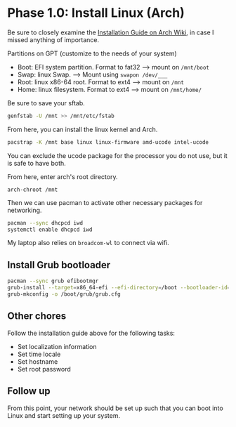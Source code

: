 # Phase 1.0: Install Linux (Arch)

Be sure to closely examine the [Installation Guide on Arch Wiki](https://wiki.archlinux.org/title/Installation_guide),
in case I missed anything of importance.

Partitions on GPT (customize to the needs of your system)

- Boot: EFI system partition. Format to fat32 --> mount on `/mnt/boot`
- Swap: linux Swap. --> Mount using `swapon /dev/___`
- Root: linux x86-64 root. Format to ext4 --> mount on `/mnt`
- Home: linux filesystem. Format to ext4 --> mount on `/mnt/home/`

Be sure to save your sftab.

```sh
genfstab -U /mnt >> /mnt/etc/fstab
```

From here, you can install the linux kernel and Arch.

```sh
pacstrap -K /mnt base linux linux-firmware amd-ucode intel-ucode
```

You can exclude the ucode package for the processor you do not use, but it is
safe to have both.

From here, enter arch's root directory.

```
arch-chroot /mnt
```

Then we can use pacman to activate other necessary packages for networking.

```sh
pacman --sync dhcpcd iwd
systemctl enable dhcpcd iwd
```

My laptop also relies on `broadcom-wl` to connect via wifi.

## Install Grub bootloader

```sh
pacman --sync grub efibootmgr
grub-install --target=x86_64-efi --efi-directory=/boot --bootloader-id=GRUB
grub-mkconfig -o /boot/grub/grub.cfg
```

## Other chores

Follow the installation guide above for the following tasks:

- Set localization information
- Set time locale
- Set hostname
- Set root password

## Follow up

From this point, your network should be set up such that you can boot into
Linux and start setting up your system.
